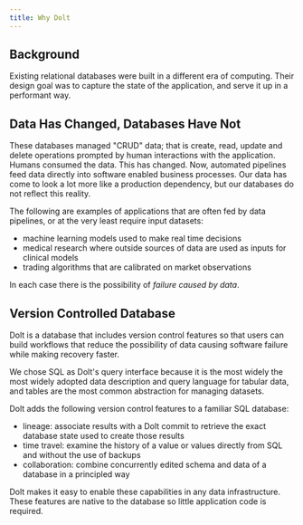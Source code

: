 ```yaml
---
title: Why Dolt
---
```


## Background
Existing relational databases were built in a different era of computing. Their design goal was to capture the state of the application, and serve it up in a performant way.

## Data Has Changed, Databases Have Not
These databases managed "CRUD" data; that is create, read, update and delete operations prompted by human interactions with the application. Humans consumed the data. This has changed. Now, automated pipelines feed data directly into software enabled business processes. Our data has come to look a lot more like a production dependency, but our databases do not reflect this reality.

The following are examples of applications that are often fed by data pipelines, or at the very least require input datasets:
- machine learning models used to make real time decisions
- medical research where outside sources of data are used as inputs for clinical models
- trading algorithms that are calibrated on market observations

In each case there is the possibility of _failure caused by data_.

## Version Controlled Database
Dolt is a database that includes version control features so that users can build workflows that reduce the possibility of data causing software failure while making recovery faster.

We chose SQL as Dolt's query interface because it is the most widely the most widely adopted data description and query language for tabular data, and tables are the most common abstraction for managing datasets.

Dolt adds the following version control features to a familiar SQL database:
- lineage: associate results with a Dolt commit to retrieve the exact database state used to create those results
- time travel: examine the history of a value or values directly from SQL and without the use of backups
- collaboration: combine concurrently edited schema and data of a database in a principled way

Dolt makes it easy to enable these capabilities in any data infrastructure. These features are native to the database so little application code is required.
